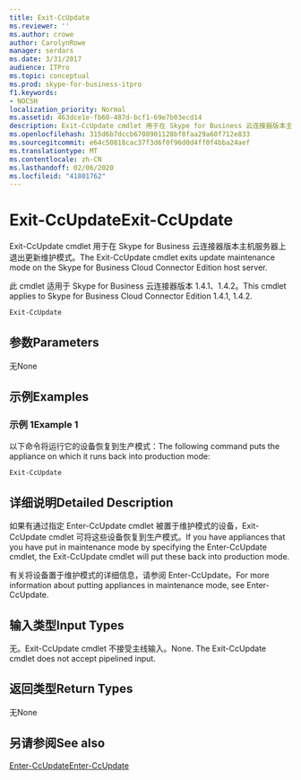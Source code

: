 ```yaml
---
title: Exit-CcUpdate
ms.reviewer: ''
ms.author: crowe
author: CarolynRowe
manager: serdars
ms.date: 3/31/2017
audience: ITPro
ms.topic: conceptual
ms.prod: skype-for-business-itpro
f1.keywords:
- NOCSH
localization_priority: Normal
ms.assetid: 463dce1e-fb60-487d-bcf1-69e7b03ecd14
description: Exit-CcUpdate cmdlet 用于在 Skype for Business 云连接器版本主机服务器上退出更新维护模式。
ms.openlocfilehash: 315d6b7dccb6708901128bf8faa29a60f712e833
ms.sourcegitcommit: e64c50818cac37f3d6f0f96d0d4ff0f4bba24aef
ms.translationtype: MT
ms.contentlocale: zh-CN
ms.lasthandoff: 02/06/2020
ms.locfileid: "41801762"
---
```

# <a name="exit-ccupdate"></a><span data-ttu-id="e7570-103">Exit-CcUpdate</span><span class="sxs-lookup"><span data-stu-id="e7570-103">Exit-CcUpdate</span></span>
 
<span data-ttu-id="e7570-104">Exit-CcUpdate cmdlet 用于在 Skype for Business 云连接器版本主机服务器上退出更新维护模式。</span><span class="sxs-lookup"><span data-stu-id="e7570-104">The Exit-CcUpdate cmdlet exits update maintenance mode on the Skype for Business Cloud Connector Edition host server.</span></span> 
  
<span data-ttu-id="e7570-105">此 cmdlet 适用于 Skype for Business 云连接器版本 1.4.1、1.4.2。</span><span class="sxs-lookup"><span data-stu-id="e7570-105">This cmdlet applies to Skype for Business Cloud Connector Edition 1.4.1, 1.4.2.</span></span> 
  
```powershell
Exit-CcUpdate
```

## <a name="parameters"></a><span data-ttu-id="e7570-106">参数</span><span class="sxs-lookup"><span data-stu-id="e7570-106">Parameters</span></span>

<span data-ttu-id="e7570-107">无</span><span class="sxs-lookup"><span data-stu-id="e7570-107">None</span></span>
  
## <a name="examples"></a><span data-ttu-id="e7570-108">示例</span><span class="sxs-lookup"><span data-stu-id="e7570-108">Examples</span></span>
<span data-ttu-id="e7570-109"><a name="Examples"> </a></span><span class="sxs-lookup"><span data-stu-id="e7570-109"><a name="Examples"> </a></span></span>

### <a name="example-1"></a><span data-ttu-id="e7570-110">示例 1</span><span class="sxs-lookup"><span data-stu-id="e7570-110">Example 1</span></span>

<span data-ttu-id="e7570-111">以下命令将运行它的设备恢复到生产模式：</span><span class="sxs-lookup"><span data-stu-id="e7570-111">The following command puts the appliance on which it runs back into production mode:</span></span> 
  
```powershell
Exit-CcUpdate
```

## <a name="detailed-description"></a><span data-ttu-id="e7570-112">详细说明</span><span class="sxs-lookup"><span data-stu-id="e7570-112">Detailed Description</span></span>
<span data-ttu-id="e7570-113"><a name="DetailedDescription"> </a></span><span class="sxs-lookup"><span data-stu-id="e7570-113"><a name="DetailedDescription"> </a></span></span>

<span data-ttu-id="e7570-114">如果有通过指定 Enter-CcUpdate cmdlet 被置于维护模式的设备，Exit-CcUpdate cmdlet 可将这些设备恢复到生产模式。</span><span class="sxs-lookup"><span data-stu-id="e7570-114">If you have appliances that you have put in maintenance mode by specifying the Enter-CcUpdate cmdlet, the Exit-CcUpdate cmdlet will put these back into production mode.</span></span> 
  
<span data-ttu-id="e7570-115">有关将设备置于维护模式的详细信息，请参阅 Enter-CcUpdate。</span><span class="sxs-lookup"><span data-stu-id="e7570-115">For more information about putting appliances in maintenance mode, see Enter-CcUpdate.</span></span>
  
## <a name="input-types"></a><span data-ttu-id="e7570-116">输入类型</span><span class="sxs-lookup"><span data-stu-id="e7570-116">Input Types</span></span>
<span data-ttu-id="e7570-117"><a name="InputTypes"> </a></span><span class="sxs-lookup"><span data-stu-id="e7570-117"><a name="InputTypes"> </a></span></span>

<span data-ttu-id="e7570-p101">无。Exit-CcUpdate cmdlet 不接受主线输入。</span><span class="sxs-lookup"><span data-stu-id="e7570-p101">None. The Exit-CcUpdate cmdlet does not accept pipelined input.</span></span>
  
## <a name="return-types"></a><span data-ttu-id="e7570-120">返回类型</span><span class="sxs-lookup"><span data-stu-id="e7570-120">Return Types</span></span>
<span data-ttu-id="e7570-121"><a name="ReturnTypes"> </a></span><span class="sxs-lookup"><span data-stu-id="e7570-121"><a name="ReturnTypes"> </a></span></span>

<span data-ttu-id="e7570-122">无</span><span class="sxs-lookup"><span data-stu-id="e7570-122">None</span></span> 
  
## <a name="see-also"></a><span data-ttu-id="e7570-123">另请参阅</span><span class="sxs-lookup"><span data-stu-id="e7570-123">See also</span></span>
<span data-ttu-id="e7570-124"><a name="ReturnTypes"> </a></span><span class="sxs-lookup"><span data-stu-id="e7570-124"><a name="ReturnTypes"> </a></span></span>

[<span data-ttu-id="e7570-125">Enter-CcUpdate</span><span class="sxs-lookup"><span data-stu-id="e7570-125">Enter-CcUpdate</span></span>](enter-ccupdate.md)
  

